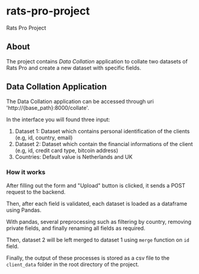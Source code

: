 # rats-pro-project
Rats Pro Project

## About
The project contains *Data Collation* application to collate two datasets of Rats Pro and create a new dataset with specific fields.

## Data Collation Application
The Data Collation application can be accessed through uri 'http://{base_path}:8000/collate'.

In the interface you will found three input:
1. Dataset 1: Dataset which contains personal identification of the clients (e.g, id, country, email)
2. Dataset 2: Dataset which contain the financial informations of the client (e.g, id, credit card type, bitcoin address)
3. Countries: Default value is Netherlands and UK

### How it works
After filling out the form and "Upload" button is clicked, it sends a POST request to the backend.

Then, after each field is validated, each dataset is loaded as a dataframe using Pandas. 

With pandas, several preprocessing such as filtering by country, removing private fields, and finally renaming all fields as required.

Then, dataset 2 will be left merged to dataset 1 using `merge` function on `id` field.

Finally, the output of these processes is stored as a csv file to the `client_data` folder in the root directory of the project.

